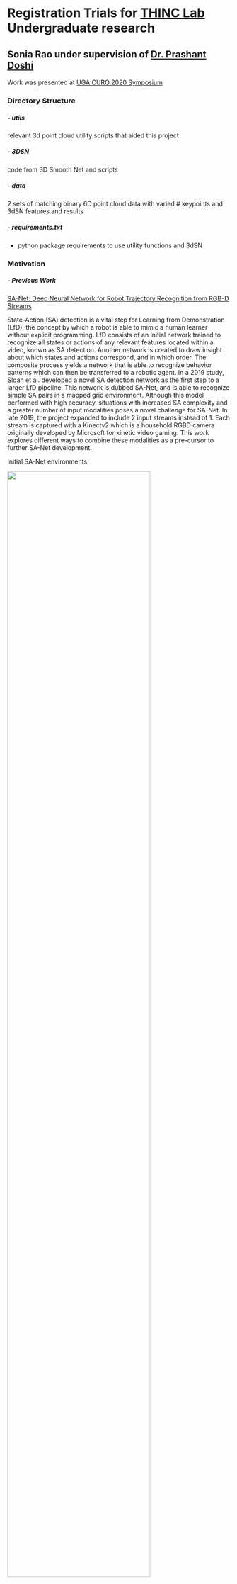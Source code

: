 # Registration Trials for [THINC Lab](http://thinc.cs.uga.edu/) Undergraduate research
## Sonia Rao under supervision of [Dr. Prashant Doshi](https://github.com/pdoshi-edu)
Work was presented at [UGA CURO 2020 Symposium](https://curo.uga.edu/)

### Directory Structure
##### - utils
relevant 3d point cloud utility scripts that aided this project
##### - 3DSN
code from 3D Smooth Net and scripts
##### - data
2 sets of matching binary 6D point cloud data with varied # keypoints and 3dSN features and results
##### - requirements.txt
- python package requirements to use utility functions and 3dSN

### Motivation
##### - Previous Work
[SA-Net: Deep Neural Network for Robot Trajectory Recognition from RGB-D Streams](https://arxiv.org/abs/1905.04380)

State-Action (SA) detection is a vital step for Learning from Demonstration (LfD), the concept by which a robot is able to mimic a human learner without explicit programming. LfD consists of an initial network trained to recognize all states or actions of any relevant features located within a video, known as SA detection. Another network is created to draw insight about which states and actions correspond, and in which order. The composite process yields a network that is able to recognize behavior patterns which can then be transferred to a robotic agent. In a 2019 study, Sloan et al. developed a novel SA detection network as the first step to a larger LfD pipeline. This network is dubbed SA-Net, and is able to recognize simple SA pairs in a mapped grid environment. Although this model performed with high accuracy, situations with increased SA complexity and a greater number of input modalities poses a novel challenge for SA-Net. In late 2019, the project expanded to include 2 input streams instead of 1. Each stream is captured with a Kinectv2 which is a household RGBD camera originally developed by Microsoft for kinetic video gaming. This work explores different ways to combine these modalities as a pre-cursor to further SA-Net development. 

Initial SA-Net environments:

<img src="https://github.com/snoiarao/registration_trials/blob/master/imgs/sa0.png" width="80%" height="80%" align="middle">


##### - Multi-modal Fusion
Multimodal fusion is the process by which integration of multiple input modalities yields a more complete input environment. 
We seek to integrate both kinect streams such that future iterations of SA-Net can capture more information about objects in a given video stream. The largest challenge in integrating kinect streams is that the data streams are not associated on any same plane. That is, Kinect A's (x,y,z) depth field does not correspond to Kinect B's (x,y,z) depth field. Hence, without multi-modal fusion, the network would have no way to determine whether the kinects are seeing the same object or two different and identical objects. 
Although fusion research has grown fairly recently with the rise of deep networks, there are three commonly used techniques for multimodal fusion: early fusion, late fusion, and hybrid fusion. Early fusion is the process where multiple streams are combined into one cohesive input prior to any feature learning. Late Fusion is the process by which a network learns features of each input stream separately and independently, and later combines input stream features through matrix operations. Hybrid fusion is a combination of the two where input streams are partly combined prior to feature learning, and further refined after feature learning. 
After examining all three methods, we decided upon early fusion in the interest of modularity between input processing and network development. 

Below is an example of multi-stream fusion. Although each segment represents a different viewpoint, each viewpoint can be combined to contain a more complete view of the scene. 

<img src="https://github.com/snoiarao/registration_trials/blob/master/imgs/asc_0.png" width="50%" height="50%">
<img src="https://github.com/snoiarao/registration_trials/blob/master/imgs/asc_1.png" width="30%" height="30%">

##### - New Task
THINC Lab is developing a novel LfD pipeline in which a robot will be able to perform a pick and place task. Given a conveyor belt scattered with onion of varying quality, the robot will be able to decide the quality of each onion based on visual inspection, and then sort the onions into two bins for 'Good onions' and 'Bad onions' respectively. 

<img src="https://github.com/snoiarao/registration_trials/blob/master/imgs/goodo.jpg" width="20%" height="20%"> <img src="https://github.com/snoiarao/registration_trials/blob/master/imgs/bado.jpg" width="20%" height="20%">
<img src="https://github.com/snoiarao/registration_trials/blob/master/imgs/ambiguouso.jpg" width="50%" height="50%">


### Kinect Setup
Prior to early-fusion trials, I needed to collect two streams of kinect data with each stream adequately capturing a large amount of complex states and actions for the task at hand. Using the Robot Operating System (ROS) module for kinectv2, me and my colleague Farah collected over 50 GB of data to find the optimal kinect locations. 

Examples of data collected:

<img src="https://github.com/snoiarao/registration_trials/blob/master/imgs/kin0.png" width="50%" height="50%"> <img src="https://github.com/snoiarao/registration_trials/blob/master/imgs/kin1.png" width="50%" height="50%">

The data were in .bag file format as per ROS requirements. Each bag file contained frames taken at 33 frames per second which is the hardware maximum. Each frame is in point_cloud format and has an RGB image component and an XYZ depth component. We initially had issues synchronizing the depth and image components for each frame; the kinects would record different amounts of data from each other, and would also record different quantities of image and depth components. To mitigate this issue, we made sure to start recording each stream from different computers, as a single computer did not have the bandwidth to record consistently across both streams. Secondly, we ensured that the frame rate was at its maximum so that the number of images and number of depth frames recorded were close to similar with minimal lag. Because less depth data ends up being recording, due to hardware and operating system limitations, we limit our dataset to depth frames and their corresponding image frames, and disregard all image frames that do not have a depth frame counterpart. As a rough approximation, a 1 minute RGB-D video recorded on both streams would yield about 20-30 image-depth pairs on EACH kinect that were adequately time and scene synchronized. 

I remain unsure whether the synchronization process would be more seamless with different hardware, but we worked with roughly time-space-kinect synchronized data for the project duration. 

##### task and room considerations
To capture critical states, actions, and objects, our data collection must abide by the following:
- all onions on the conveyor belt must be visible by one, both, or a combination of the two streams
- the quality of all onions on the conveyor belt must be determinable by one, both, or a combination of the two streams
- all ranges of the expert's hand must be visible by both streams
- one stream must capture the expert's viewpoint when examining individual onions (hand raised to face)
- the bins or bin region must be visible by one, both, or a combination of the two streams

To address the onion on the conveyor, we place one kinect anywhere between directly in front of the observer to 90 degrees either direction. To address the expert's viewpoint, we place the second camera at varying heights above the expert's left or right shoulder. Below is an example of the shoulder camera's perspective with the image and depth frames overlaid; the camera can see much of the conveyor belt and can also detect possible blemishes when the expert investigates an individual onion closer to their face. 

<img src="https://github.com/snoiarao/registration_trials/blob/master/imgs/exp0.png" width="50%" height="50%">

close-up of blemish:

<img src="https://github.com/snoiarao/registration_trials/blob/master/imgs/exp1.png">

Unfortunately, the workspace we were in posed several physical limitations to data gathering. Primarily, there exists a large pole at the center of the room that obstructs direct view of the conveyor belt. You can see the white space in the above examples is part of the pole, and is highly obstructive. It is possible that the locations we chose will not be optimal for other workspaces. 

### Initial Trials
##### ICP and RANSAC
[ICP](http://ais.informatik.uni-freiburg.de/teaching/ss12/robotics/slides/17-icp.pdf)

##### Deep Methods
Because ICP and RANSAC did not produce very satisfactory results, we moved onto exploring novel deep learning methods. The advantage of deep learning based methods over traditional methods is that, usually, deep networks are able to leverage high dimensional features which can then be used for matching. There are several existing deep networks that convert RGB-D data into high dimensional features which can then be used with matching algorithms such as RANSAC. The primary obstacle to using these methods is that our data is not only unmatched, but both streams are on different coordinate planes. Thus, we need a deep learning algorithm that is able to firstly convert RGB-D data into high-dimensional features, and secondly register those features on the same coordinate system. From there, we can use those features as inputs to RANSAC for a more cohesive early-fused input to the revised SA-Net. 

### 3D Smooth Net Registration
[The Perfect Match: 3D Point Cloud Matching with Smoothed Densities](http://openaccess.thecvf.com/content_CVPR_2019/papers/Gojcic_The_Perfect_Match_3D_Point_Cloud_Matching_With_Smoothed_Densities_CVPR_2019_paper.pdf)
In late 2019, I came across this paper by researchers at ETH Zurich who were working on a similar issue: tackling data registration and RGB-D feature learning simultaneously. Check out the 2019 CVPR paper in the above link for details on their novel method known as 3dSmoothNet. For the remainder of the project, my registration trials revolved around adapting and optimizing 3DSmoothNet for our data.

Due to limited access to a GPU server, I set up 3DSmoothNet on a Google Cloud Platform compute engine instance with Nvidia P100 GPU and 4 CPU cores. Every new user gets a large amount of free GPU credits which was sufficient for the project until I gained access to a regular GPU server. If you don't have GPU access, I recommend [GCP](https://cloud.google.com/compute/docs/gpus). 

The general idea of 3DSmoothNet is matching point clouds via fully convolutional layers and voxelized smoothed density value (SDV) representations. SDV grids are computed per interest point and aligned to a local reference frame (LRF) to achieve rotation invariance. This allows their approach to be sensor agnostic. The 3D point cloud descriptor achieves high accuracy on 3DMatch benchmark data set, outperforming the SOTA with only 32 output dimensions. This very low output dimension allows for near realtime correspondence. 3DSmoothNet trained only on RGB-D indoor scenes achieves 79.0% average recall on laser scans of outdoor vegetation, suggesting that 3dSN's model generalizes well to a wide variety of scenes. Because of this, I thought that 3dSN might be a good fit for our indoor workspace setting, and real-time registration preference. Ideally one pass through 3dSN will be sufficient to produce a translation matrix that would generalize to all frames in a video, but if that isn't the case, this method would be able to produce fast results per set. 

below is a diagram of the 3dSN architecture. For training, the keypoints necessarily need to correspond with a known mapping.  

<img src="https://raw.githubusercontent.com/zgojcic/3DSmoothNet/master/figures/Network.jpg">

Our process to use 3dSN pre-trained model:
1. Collect two streams of RGB-D data that contain varying levels of commonality (anywhere from 20%-80%)
2. Unpack .bag files using ROS
3. Extract time-synchronized data between the two streams (at least 1 pair)
4. Convert point cloud entities into binary point-clouds (default is ASCII)
5. Generate Index files of Key points (see below section)
6. Parametrize using 3dSN SDV 
7. Perform inference via 3dSN pre-trained model
8. Match using RANSAC on high-dim features
9. Obtain translation matrix

Our process to train on top of their pre-trained model:
1. Collect and process data (same as above)
2. Extract at least 30 pairs of time-synchronized pairs across a wide variety of expert motion
3. Manually select key points (see below)
4. Generate index files with keypoints and nearest neighbors
5. Parametrize keypoints using 3DSN SDV
6. Create mapping of keypoints using rough translation matrix
7. Convert mapped parametrized inputs into .tfrecord format
8. Train on top of 3dSN weights
9. Match using RANSAC on inferred high-dim features
10. Obtain refined translation matrix

We will go into more detail below and in utils.

### Generating Key Points and Index Files
##### Random from Common
We first explored generating key points from common sections within points. It was unclear from the 3DSN paper what percentage of either point cloud should correspond, and as such we tried varying levels of keypoints, common regions, and data. I found that having around 80% of common regions between the point clouds yielded optimal keypoints. Our process was as such:
1. Collect data with 80% common region
2. Overlay point clouds and extract common region from each
3. Crop common region of point clouds into two new separate clouds
4. Generate N random points from each cloud
5. Feed into 3dSN 

Because in this case we are only testing using 3dSN's pre-trained model, we are able to use randomly generated keypoints without any mapping function. 3dSN coupled with RANSAC is able to infer the rough correspondances of keypoints without explicit direction. While that's convenient, this method did not perform super well due to scalability issues. 

Our individual point clouds contain over 1 million points. The cropped common region, with 80% similarity, contains anywhere from 500,000 points to 750,000 points. To randomly generate keypoints that have rough correspondences, we would need to generate a vast number of keypoints, likely over 50,000. It is impossible to parametrize and infer even a fraction of that. I tried repeating the process with downsampled clouds, but found that the results suffered. 


##### Manual Selection
Because the keypoints are no longer selected randomly, there is no need to have a vast number of keypoints or an extensive common region. However, I find that having 60% common region was still preferred for our workspace settings. Because our workspace was small, having greater than 40% different regions usually meant that our kinects were angled significantly differently. It is challenging to infer correspondences between matching points if they are visually different. 
Our process was as follows:

1. collect data with >60% common region
2. Use the point picker utility in utils to select key points, quantity of nearest neighbors
3. Repeat for second cloud
4. Turn points into index file
5. feed into 3dSN

I experimented with over 15 levels of nearest neighbors ranging from 2 to 5,000. I find that there's a computational bottleneck with using over 500 nearest neighbors. Additionally with too many keypoints, the RANSAC matching performed poorly since several of the features showed the same points. Usually 50 to 200 nearest neighbors and ~20 keypoints per cloud are sufficient for parametrization and inference. 

Below images show chosen keypoints. Each keypoint was present in both clouds without much visual difference. Additionally, the sphere around each point can be thought of as a "neighborhood" of nearest neighbor points that are using in the testing pipeline. 
  
  <img src="https://github.com/snoiarao/registration_trials/blob/master/imgs/kp0.png"  width="50%" height="50%">
  <img src="https://github.com/snoiarao/registration_trials/blob/master/imgs/kp1.png" width="50%" height="50%">


Testing results using this method were satisactory. The planes visually look very aligned, and important objects (e.g. blemished onion) that were obscured in either cloud seem to be cohesively fused. However, it was still possible for us to obtain better results by training the model using our data. 

### Generating Training Data
##### Translation Matrix Refinement
To update the 3dSN for our data, I needed to collect data and transfer it to .tfrecord format. After corresponding with the authors, I realized that to do so, I need to first generate keypoints for both clouds and second create an explicit mapping of each keypoint to its corresponding match in the other point cloud. The authors of 3dSN used the publically available [3dMatch](http://3dmatch.cs.princeton.edu/) dataset to develop their model and train their weights. This data has over 10,000 pairs of point cloud data and their corresponding ground truth. This poses a unique challenge. I do not have ground truth data, it would be impossible for us to collect ground truth data, and it would take a long time to collect, process, and generate keypoints for enough data to make a sizable difference to the pre-trained model. As such, I used a matrix refinement method to tune the pre-trained model, rather than shape it entirely to our data. 

I started by generating 20 keypoints with 120 nearest neighbors for around 15 corresponding pairs of point clouds. I fed it into 3dSN without modification and obtained a rough translation matrix. The rough matrix can essentially be used to generate mapping of one point cloud to the other. Using the original 20 keypoints with ZERO nearest neighbors, I used the keypoint matching utility to overlay the clouds on the same plane and determine matching points. I then parametrized the points using 3dSN, converted the features into tfrecord using the mapping, and fed it into 3dSN for training. 

I find that training with 20 to 50 keypoints did not significantly alter the visual results, and that using the pre-trained 32-dimensional model is generally sufficient for this task. 

### Results and Future Work
Without ground truth, it's difficult to visually determine the registration accuracy. The data folder includes a .ply file with the most recent registration trial on the same plane. Unfortunately, the onset of COVID shelter-in-place measures stopped me from collecting new data, which I assumed would be part of the project. I began training trials with about 20 pairs of matched data to explore processing techniques. I assumed that I would be able to collect and process more data for training once I had a better idea of what training and evaluation would entail. As such, I never collected more data and it is possible that training on more data would significantly improve results. 

Future work includes:
- Collecting more data showing different state-action pairs
- Using another set of data to test trained model
- Creating a driver program to automatically time-synchronize data from RGB-D video, register data into one plane, and create a new RGB-D video
- Test 3d Object detection methods on registered RGB-D set

### Contact Information
Sonia Rao
soniahrao@gmail.com

Dr. Prashant Doshi
pdoshi@uga.edu

THINC Lab:
http://thinc.cs.uga.edu/
